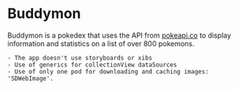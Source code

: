 # Buddymon

Buddymon is a pokedex that uses the API from [pokeapi.co](https://pokeapi.co/) to display information and statistics on a list of over 800 pokemons.

```
- The app doesn't use storyboards or xibs
- Use of generics for collectionView dataSources
- Use of only one pod for downloading and caching images: 'SDWebImage'.
```
